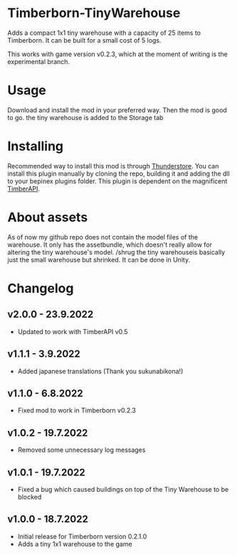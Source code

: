 # Timberborn-TinyWarehouse
Adds a compact 1x1 tiny warehouse with a capacity of 25 items to Timberborn. It can be built for a small cost of 5 logs. 

This works with game version v0.2.3, which at the moment of writing is the experimental branch.

# Usage
Download and install the mod in your preferred way. Then the mod is good to go. the tiny warehouse is added to the Storage tab

# Installing
Recommended way to install this mod is through [Thunderstore](https://timberborn.thunderstore.io/). You can install this plugin manually by cloning the repo, building it
and adding the dll to your bepinex plugins folder. This plugin is dependent on the magnificent [TimberAPI](https://github.com/Timberborn-Modding-Central/TimberAPI).

# About assets
As of now my github repo does not contain the model files of the warehouse. It only has the assetbundle, which doesn't really allow for 
altering the tiny warehouse's model. /shrug the tiny warehouseis basically just the small warehouse but shrinked. It can be done in Unity. 

# Changelog

## v2.0.0 - 23.9.2022
- Updated to work with TimberAPI v0.5

## v1.1.1 - 3.9.2022
- Added japanese translations (Thank you sukunabikona!)

## v1.1.0 - 6.8.2022
- Fixed mod to work in Timberborn v0.2.3

## v1.0.2 - 19.7.2022
- Removed some unnecessary log messages

## v1.0.1 - 19.7.2022
- Fixed a bug which caused buildings on top of the Tiny Warehouse to be blocked

## v1.0.0 - 18.7.2022
- Initial release for Timberborn version 0.2.1.0
- Adds a tiny 1x1 warehouse to the game
